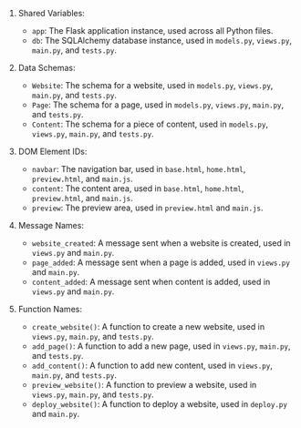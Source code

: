1. Shared Variables:
   - `app`: The Flask application instance, used across all Python files.
   - `db`: The SQLAlchemy database instance, used in `models.py`, `views.py`, `main.py`, and `tests.py`.

2. Data Schemas:
   - `Website`: The schema for a website, used in `models.py`, `views.py`, `main.py`, and `tests.py`.
   - `Page`: The schema for a page, used in `models.py`, `views.py`, `main.py`, and `tests.py`.
   - `Content`: The schema for a piece of content, used in `models.py`, `views.py`, `main.py`, and `tests.py`.

3. DOM Element IDs:
   - `navbar`: The navigation bar, used in `base.html`, `home.html`, `preview.html`, and `main.js`.
   - `content`: The content area, used in `base.html`, `home.html`, `preview.html`, and `main.js`.
   - `preview`: The preview area, used in `preview.html` and `main.js`.

4. Message Names:
   - `website_created`: A message sent when a website is created, used in `views.py` and `main.py`.
   - `page_added`: A message sent when a page is added, used in `views.py` and `main.py`.
   - `content_added`: A message sent when content is added, used in `views.py` and `main.py`.

5. Function Names:
   - `create_website()`: A function to create a new website, used in `views.py`, `main.py`, and `tests.py`.
   - `add_page()`: A function to add a new page, used in `views.py`, `main.py`, and `tests.py`.
   - `add_content()`: A function to add new content, used in `views.py`, `main.py`, and `tests.py`.
   - `preview_website()`: A function to preview a website, used in `views.py`, `main.py`, and `tests.py`.
   - `deploy_website()`: A function to deploy a website, used in `deploy.py` and `main.py`.